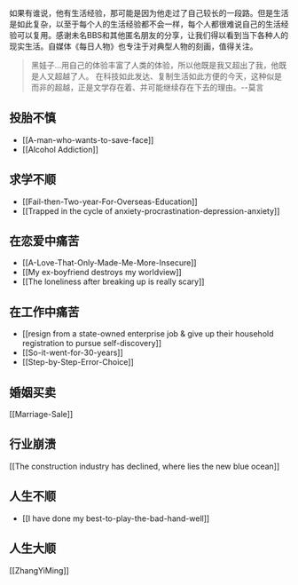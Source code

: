 如果有谁说，他有生活经验，那可能是因为他走过了自己较长的一段路。但是生活是如此复杂，以至于每个人的生活经验都不会一样，每个人都很难说自己的生活经验可以复用。感谢未名BBS和其他匿名朋友的分享，让我们得以看到当下各种人的现实生活。自媒体《每日人物》也专注于对典型人物的刻画，值得关注。
>黑娃子...用自己的体验丰富了人类的体验，所以他既是我又超出了我，他既是人又超越了人。 在科技如此发达、复制生活如此方便的今天，这种似是而非的超越，正是文学存在着、并可能继续存在下去的理由。--莫言


## 投胎不慎
- [[A-man-who-wants-to-save-face]]
- [[Alcohol Addiction]]
## 求学不顺
- [[Fail-then-Two-year-For-Overseas-Education]]
- [[Trapped in the cycle of  anxiety-procrastination-depression-anxiety]]
## 在恋爱中痛苦
- [[A-Love-That-Only-Made-Me-More-Insecure]]
- [[My ex-boyfriend destroys my worldview]]
- [[The loneliness after breaking up is really scary]]

## 在工作中痛苦
- [[resign from a state-owned enterprise job & give up their household registration to pursue self-discovery]]
- [[So-it-went-for-30-years]]
- [[Step-by-Step-Error-Choice]]

## 婚姻买卖
[[Marriage-Sale]]

## 行业崩溃
[[The construction industry has declined, where lies the new blue ocean]]

## 人生不顺
- [[I have done my best-to-play-the-bad-hand-well]]
## 人生大顺
[[ZhangYiMing]]

